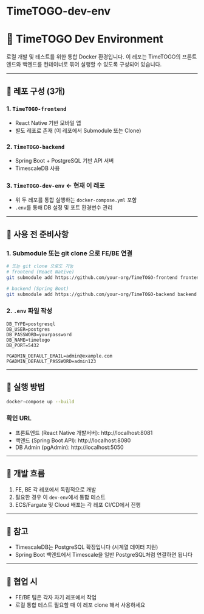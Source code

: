 # TimeTOGO-dev-env
# 🚌 TimeTOGO Dev Environment

로컬 개발 및 테스트를 위한 통합 Docker 환경입니다. 이 레포는 TimeTOGO의 프론트엔드와 백엔드를 컨테이너로 묶어 실행할 수 있도록 구성되어 있습니다.

---

## 📁 레포 구성 (3개)

### 1. `TimeTOGO-frontend`
- React Native 기반 모바일 앱
- 별도 레포로 존재 (이 레포에서 Submodule 또는 Clone)

### 2. `TimeTOGO-backend`
- Spring Boot + PostgreSQL 기반 API 서버
- TimescaleDB 사용

### 3. `TimeTOGO-dev-env` ← 현재 이 레포
- 위 두 레포를 통합 실행하는 `docker-compose.yml` 포함
- `.env`를 통해 DB 설정 및 포트 환경변수 관리

---

## 🔧 사용 전 준비사항

### 1. Submodule 또는 git clone 으로 FE/BE 연결
```bash
# 또는 git clone 으로도 가능
# frontend (React Native)
git submodule add https://github.com/your-org/TimeTOGO-frontend frontend

# backend (Spring Boot)
git submodule add https://github.com/your-org/TimeTOGO-backend backend
```

### 2. `.env` 파일 작성
```env
DB_TYPE=postgresql
DB_USER=postgres
DB_PASSWORD=yourpassword
DB_NAME=timetogo
DB_PORT=5432

PGADMIN_DEFAULT_EMAIL=admin@example.com
PGADMIN_DEFAULT_PASSWORD=admin123
```

---

## 🚀 실행 방법
```bash
docker-compose up --build
```

### 확인 URL
- 프론트엔드 (React Native 개발서버): http://localhost:8081
- 백엔드 (Spring Boot API): http://localhost:8080
- DB Admin (pgAdmin): http://localhost:5050

---

## 🧪 개발 흐름
1. FE, BE 각 레포에서 독립적으로 개발
2. 필요한 경우 이 `dev-env`에서 통합 테스트
3. ECS/Fargate 및 Cloud 배포는 각 레포 CI/CD에서 진행

---

## 📌 참고
- TimescaleDB는 PostgreSQL 확장입니다 (시계열 데이터 지원)
- Spring Boot 백엔드에서 Timescale을 일반 PostgreSQL처럼 연결하면 됩니다

---

## 🙌 협업 시
- FE/BE 팀은 각자 자기 레포에서 작업
- 로컬 통합 테스트 필요할 때 이 레포 clone 해서 사용하세요
